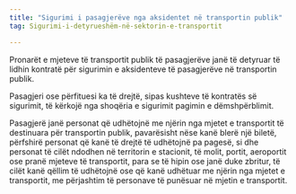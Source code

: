 ```yaml
---
title: "Sigurimi i pasagjerëve nga aksidentet në transportin publik"
tag: Sigurimi-i-detyrueshëm-në-sektorin-e-transportit

---
```


Pronarët e mjeteve të transportit publik të pasagjerëve janë të detyruar të lidhin kontratë për sigurimin e aksidenteve të pasagjerëve në transportin publik.

Pasagjeri ose përfituesi ka të drejtë, sipas kushteve të kontratës së sigurimit, të kërkojë nga shoqëria e sigurimit pagimin e dëmshpërblimit.

Pasagjerë janë personat që udhëtojnë me njërin nga mjetet e transportit të destinuara për transportin publik, pavarësisht nëse kanë blerë një biletë, përfshirë personat që kanë të drejtë të udhëtojnë pa pagesë, si dhe personat të cilët ndodhen në territorin e stacionit, të molit, portit, aeroportit ose pranë mjeteve të transportit, para se të hipin ose janë duke zbritur, të cilët kanë qëllim të udhëtojnë ose që kanë udhëtuar me njërin nga mjetet e transportit, me përjashtim të personave të punësuar në mjetin e transportit.
